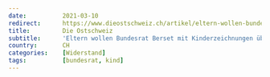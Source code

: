 ```yaml
---
date:          2021-03-10
redirect:      https://www.dieostschweiz.ch/artikel/eltern-wollen-bundesrat-berset-mit-kinderzeichnungen-ueberhaeufen-a3717v5
title:         Die Ostschweiz
subtitle:      'Eltern wollen Bundesrat Berset mit Kinderzeichnungen überhäufen'
country:       CH
categories:    [Widerstand]
tags:          [bundesrat, kind]
---
```

